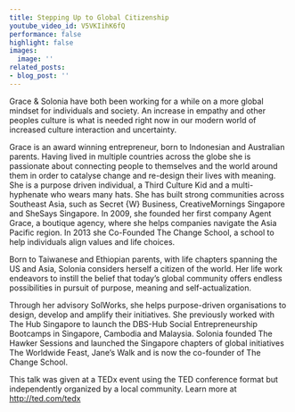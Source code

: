 ```yaml
---
title: Stepping Up to Global Citizenship
youtube_video_id: V5VKIihK6fQ
performance: false
highlight: false
images:
  image: ''
related_posts:
- blog_post: ''
---
```


Grace & Solonia have both been working for a while on a more global mindset for individuals and society. An increase in empathy and other peoples culture is what is needed right now in our modern world of increased culture interaction and uncertainty.

Grace is an award winning entrepreneur, born to Indonesian and Australian parents. Having lived in multiple countries across the globe she is passionate about connecting people to themselves and the world around them in order to catalyse change and re-design their lives with meaning. She is a purpose driven individual, a Third Culture Kid and a multi-hyphenate who wears many hats. She has built strong communities across Southeast Asia, such as Secret {W} Business, CreativeMornings Singapore and SheSays Singapore. In 2009, she founded her first company Agent Grace, a boutique agency, where she helps companies navigate the Asia Pacific region. In 2013 she Co-Founded The Change School, a school to help individuals align values and life choices.

Born to Taiwanese and Ethiopian parents, with life chapters spanning the US and Asia, Solonia considers herself a citizen of the world. Her life work endeavors to instill the belief that today’s global community offers endless possibilities in pursuit of purpose, meaning and self-actualization.

Through her advisory SolWorks, she helps purpose-driven organisations to design, develop and amplify their initiatives. She previously worked with The Hub Singapore to launch the DBS-Hub Social Entrepreneurship Bootcamps in Singapore, Cambodia and Malaysia. Solonia founded The Hawker Sessions and launched the Singapore chapters of global initiatives The Worldwide Feast, Jane’s Walk and is now the co-founder of The Change School.

This talk was given at a TEDx event using the TED conference format but independently organized by a local community. Learn more at http://ted.com/tedx

